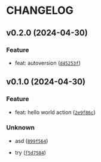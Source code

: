 # CHANGELOG



## v0.2.0 (2024-04-30)

### Feature

* feat: autoversion ([`d45253f`](https://github.com/palmflip/py-versions/commit/d45253f9579f9e3350fd75773f2177b782ec7b62))


## v0.1.0 (2024-04-30)

### Feature

* feat: hello world action ([`2e9f86c`](https://github.com/palmflip/py-versions/commit/2e9f86c4e33033e6f9b347c828c91dd77e4fb5bc))

### Unknown

* asd ([`899f564`](https://github.com/palmflip/py-versions/commit/899f56430dc22b144e38d2e816d10a67a5ccd493))

* try ([`f5d7584`](https://github.com/palmflip/py-versions/commit/f5d758485a78065d8a93b9a070a62b8eae80dc22))
